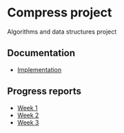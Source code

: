 # Compress project

Algorithms and data structures project

## Documentation

* [Implementation](documentation/implementation.md)

## Progress reports

* [Week 1](documentation/progress_report_week1.md)
* [Week 2](documentation/progress_report_week2.md)
* [Week 3](documentation/progress_report_week3.md)
